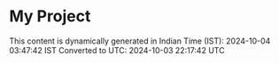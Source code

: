 # My Project

This content is dynamically generated in Indian Time (IST): 2024-10-04 03:47:42 IST
Converted to UTC: 2024-10-03 22:17:42 UTC
